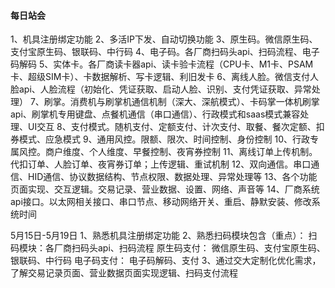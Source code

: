 #### 每日站会


1、机具注册绑定功能
2、多活IP下发、自动切换功能
3、原生码。微信原生码、支付宝原生码、银联码、中行码
4、电子码。各厂商扫码头api、扫码流程、电子码解码
5、实体卡。各厂商读卡器api、读卡验卡流程（CPU卡、M1卡、PSAM卡、超级SIM卡）、卡数据解析、写卡逻辑、利旧发卡
6、离线人脸。微信支付人脸api、人脸流程（初始化、凭证获取、启动人脸、识别、支付凭证获取、异常处理）
7、刷掌。消费机与刷掌机通信机制（深大、深航模式）、卡码掌一体机刷掌api、刷掌机专用键盘、点餐机通信（串口通信）、行政模式和saas模式兼容处理、UI交互
8、支付模式。随机支付、定额支付、计次支付、取餐、餐次定额、扣券模式、应急模式
9、通用风控。限额、限次、时间控制、身份控制
10、行政专属风控。商户维度、个人维度、早餐控制、夜宵券控制
11、离线订单上传机制。代扣订单、人脸订单、夜宵券订单；上传逻辑、重试机制
12、双向通信。串口通信、HID通信、协议数据结构、节点权限、数据处理、异常处理等
13、各个功能页面实现、交互逻辑。交易记录、营业数据、设置、网络、声音等
14、厂商系统api接口。以太网相关接口、串口节点、移动网络开关、重启、静默安装、修改系统时间




5月15日-5月19日
1、熟悉机具注册绑定功能
2、熟悉扫码模块包含（重点）：
扫码模块：各厂商扫码头api、扫码流程
原生码支付： 微信原生码、支付宝原生码、银联码、中行码
电子码支付： 电子码解码、支付
3、通过交大定制化优化需求，了解交易记录页面、营业数据页面实现逻辑、扫码支付流程





